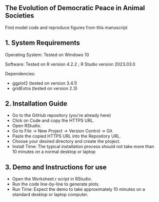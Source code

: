 
<h2> The Evolution of Democratic Peace in Animal Societies </h2>

Find model code and reproduce figures from this manuscript 

<h2> 1. System Requirements </h2>

 Operating System: Tested on Windows 10 
 
 Software: Tested on R version 4.2.2 ; R Studio version 2023.03.0 
 
 Dependencies: 
 
 - ggplot2 (tested on version 3.4.1) 
 - gridExtra (tested on version 2.3) 
 
<h2>  2. Installation Guide </h2>

 - Go to the GitHub repository (you're already here) 
 - Click on Code and copy the HTTPS URL. 
 - Open RStudio. 
 - Go to File -> New Project -> Version Control -> Git. 
 - Paste the copied HTTPS URL into the Repository URL. 
 - Choose your desired directory and create the project. 
 - Install Time: The typical installation process should not take more than 10 minutes on a normal  desktop or laptop 
 
<h2> 3. Demo and Instructions for use </h2>

 - Open the Worksheet.r script in RStudio. 
 - Run the code line-by-line to generate plots. 
 - Run Time: Expect the demo to take approximately 10 minutes on a standard desktop or laptop computer. 

